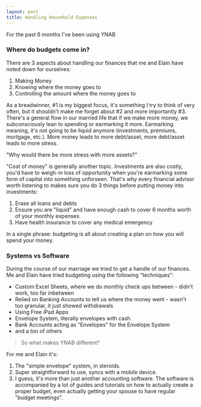 ```yaml
---
layout: post
title: Handling Household Expenses
---
```


For the past 6 months I've been using YNAB

### Where do budgets come in?

There are 3 aspects about handling our finances that me and Elain have noted down for ourselves:

1. Making Money
2. Knowing where the money goes to
3. Controlling the amount where the money goes to

As a breadwinner, #1 is my biggest focus, it's something I try to think of very often, but it shouldn't make me forget about #2 and more importantly #3. There's a general flow in our married life that if we make more money, we subconsciously lean to spending or earmarking it more. Earmarking meaning, it's not going to be liquid anymore (investments, premiums, mortgage, etc.). More money leads to more debt/asset, more debt/asset leads to more stress.

"Why would there be more stress with more assets?"

"Cost of money" is generally another topic. Investments are also costly, you'd have to weigh-in loss of opportunity when you're earmarking some form of capital into something unforseen. That's why every financial advisor worth listening to makes sure you do 3 things before putting money into investments:

1. Erase all loans and debts
2. Ensure you are "liquid" and have enough cash to cover 6 months worth of your monthly expenses
3. Have health insurance to cover any medical emergency

In a single phrase: budgeting is all about creating a plan on how you will spend your money.

### Systems vs Software

During the course of our marriage we tried to get a handle of our finances. Me and Elain have tried budgeting using the following "techniques":

- Custom Excel Sheets, where we do monthly check ups between - didn't work, too far inbetween
- Relied on Banking Accounts to tell us where the money went - wasn't too granular, it just showed withdrawals
- Using Free iPad Apps
- Envelope System, literally envelopes with cash
- Bank Accounts acting as "Envelopes" for the Envelope System
- and a ton of others

> So what makes YNAB different?

For me and Elain it's:

1. The "simple envelope" system, in steroids.
2. Super straightforward to use, syncs with a mobile device.
3. I guess, it's more than just another accounting software. The software is accompanied by a lot of guides and tutorials on how to actually create a proper budget, even actually getting your spouse to have regular "budget meetings".
